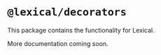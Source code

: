 # `@lexical/decorators`

This package contains the functionality for Lexical.

More documentation coming soon.
